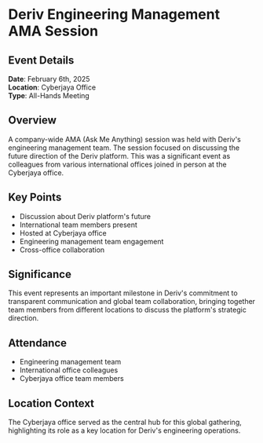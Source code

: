 # Deriv Engineering Management AMA Session

## Event Details
**Date**: February 6th, 2025  
**Location**: Cyberjaya Office  
**Type**: All-Hands Meeting

## Overview
A company-wide AMA (Ask Me Anything) session was held with Deriv's engineering management team. The session focused on discussing the future direction of the Deriv platform. This was a significant event as colleagues from various international offices joined in person at the Cyberjaya office.

## Key Points
- Discussion about Deriv platform's future
- International team members present
- Hosted at Cyberjaya office
- Engineering management team engagement
- Cross-office collaboration

## Significance
This event represents an important milestone in Deriv's commitment to transparent communication and global team collaboration, bringing together team members from different locations to discuss the platform's strategic direction.

## Attendance
- Engineering management team
- International office colleagues
- Cyberjaya office team members

## Location Context
The Cyberjaya office served as the central hub for this global gathering, highlighting its role as a key location for Deriv's engineering operations.

